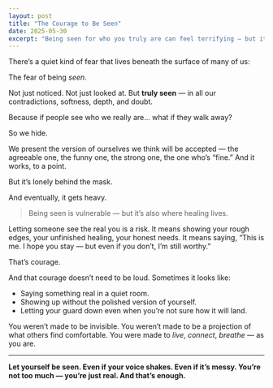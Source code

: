 ```yaml
---
layout: post
title: "The Courage to Be Seen"
date: 2025-05-30
excerpt: "Being seen for who you truly are can feel terrifying — but it’s also where real connection and freedom begin."
---
```


There’s a quiet kind of fear that lives beneath the surface of many of us:

The fear of being *seen*.

Not just noticed. Not just looked at. But **truly seen** — in all our contradictions, softness, depth, and doubt.

Because if people see who we really are… what if they walk away?

So we hide.

We present the version of ourselves we think will be accepted — the agreeable one, the funny one, the strong one, the one who’s “fine.” And it works, to a point.

But it’s lonely behind the mask.

And eventually, it gets heavy.

> Being seen is vulnerable — but it’s also where healing lives.

Letting someone see the real you is a risk. It means showing your rough edges, your unfinished healing, your honest needs. It means saying, “This is me. I hope you stay — but even if you don’t, I’m still worthy.”

That’s courage.

And that courage doesn’t need to be loud. Sometimes it looks like:
- Saying something real in a quiet room.
- Showing up without the polished version of yourself.
- Letting your guard down even when you’re not sure how it will land.

You weren’t made to be invisible. You weren’t made to be a projection of what others find comfortable. You were made to *live*, *connect*, *breathe* — as you are.

---

**Let yourself be seen. Even if your voice shakes. Even if it’s messy. You’re not too much — you’re just real. And that’s enough.**
